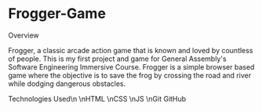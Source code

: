 # Frogger-Game
Overview 

Frogger, a classic arcade action game that is known and loved by countless of people. This is my first project and game for General Assembly's Software Engineering Immersive Course. Frogger is a simple browser based game where the objective is to save the frog by crossing the road and river while dodging dangerous obstacles. 

Technologies Used\n
\nHTML
\nCSS
\nJS 
\nGit
GitHub
